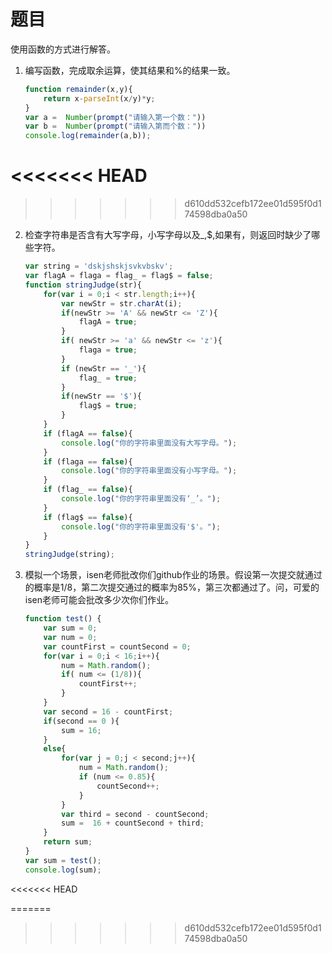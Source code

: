 # 题目

使用函数的方式进行解答。

1. 编写函数，完成取余运算，使其结果和%的结果一致。

   ```js
   function remainder(x,y){
       return x-parseInt(x/y)*y;
   }
   var a =  Number(prompt("请输入第一个数："))
   var b =  Number(prompt("请输入第而个数："))
   console.log(remainder(a,b));
   ```
<<<<<<< HEAD
=======
   
>>>>>>> d610dd532cefb172ee01d595f0d174598dba0a50

   

2. 检查字符串是否含有大写字母，小写字母以及_,$,如果有，则返回时缺少了哪些字符。

   ```js
   var string = 'dskjshskjsvkvbskv';
   var flagA = flaga = flag_ = flag$ = false;
   function stringJudge(str){
       for(var i = 0;i < str.length;i++){
           var newStr = str.charAt(i);
           if(newStr >= 'A' && newStr <= 'Z'){
               flagA = true;
           }
           if( newStr >= 'a' && newStr <= 'z'){
               flaga = true;
           }
           if (newStr == '_'){
               flag_ = true;
           }
           if(newStr == '$'){
               flag$ = true;
           }
       }
       if (flagA == false){
           console.log("你的字符串里面没有大写字母。");
       }
       if (flaga == false){
           console.log("你的字符串里面没有小写字母。");
       }
       if (flag_ == false){
           console.log("你的字符串里面没有‘_’。");
       }
       if (flag$ == false){
           console.log("你的字符串里面没有'$'。");
       }
   }
   stringJudge(string);
   
   ```

   

3. 模拟一个场景，isen老师批改你们github作业的场景。假设第一次提交就通过的概率是1/8，第二次提交通过的概率为85%，第三次都通过了。问，可爱的isen老师可能会批改多少次你们作业。

   ```js
   function test() {
       var sum = 0;
       var num = 0;
       var countFirst = countSecond = 0;
       for(var i = 0;i < 16;i++){
           num = Math.random();
           if( num <= (1/8)){
               countFirst++;
           }
       }
       var second = 16 - countFirst;
       if(second == 0 ){
           sum = 16;
       }
       else{
           for(var j = 0;j < second;j++){
               num = Math.random();
               if (num <= 0.85){
                   countSecond++;
               }
           }
           var third = second - countSecond;
           sum =  16 + countSecond + third;
       }
       return sum;
   }
   var sum = test();
   console.log(sum);
   ```

<<<<<<< HEAD
   
=======
   
>>>>>>> d610dd532cefb172ee01d595f0d174598dba0a50
